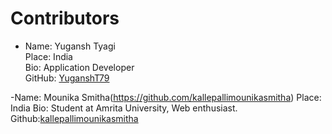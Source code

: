 # Contributors

- Name: Yugansh Tyagi  
Place: India  
Bio: Application Developer  
GitHub: [YuganshT79](https://github.com/YuganshT79)

-Name: Mounika Smitha(https://github.com/kallepallimounikasmitha)
Place: India
Bio: Student at Amrita University, Web enthusiast.
Github:[kallepallimounikasmitha](https://github.com/kallepallimounikasmitha)
